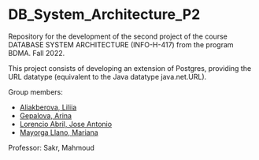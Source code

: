 # DB_System_Architecture_P2
Repository for the development of the second project of the course DATABASE SYSTEM ARCHITECTURE (INFO-H-417) from the program BDMA. Fall 2022.

This project consists of developing an extension of Postgres, providing the URL datatype (equivalent to the Java datatype java.net.URL).

Group members:

- [Aliakberova, Liliia](https://github.com/Liliia-Aliakberova)
- [Gepalova, Arina](https://github.com/omymble)
- [Lorencio Abril, Jose Antonio](https://github.com/Lorenc1o)
- [Mayorga Llano, Mariana](https://github.com/marianamllano)

Professor: Sakr, Mahmoud
